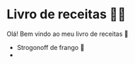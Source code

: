 # Livro de receitas :woman_cook:

Olá! Bem vindo ao meu livro de receitas :wave:

- Strogonoff de frango :chicken:
- 


